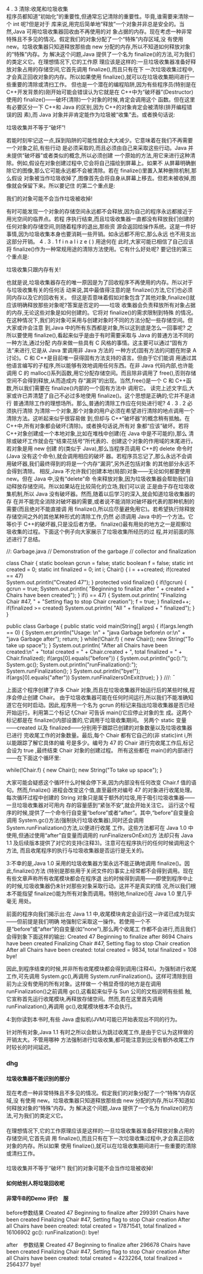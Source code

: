 4 . 3   清除:收尾和垃圾收集  
程序员都知道“初始化”的重要性,但通常忘记清除的重要性。毕竟,谁需要来清除一个 int 呢?但是对于
库来说,用完后简单地“释放”一个对象并非总是安全的。当然,Java 可用垃圾收集器回收由不再使用的对
象占据的内存。现在考虑一种非常特殊且不多见的情况。假定我们的对象分配了一个“特殊”内存区域,没
有使用 new。垃圾收集器只知道释放那些由 new 分配的内存,所以不知道如何释放对象的“特殊”内存。为
解决这个问题,Java 提供了一个名为 finalize()的方法,可为我们的类定义它。在理想情况下,它的工作原
理应该是这样的:一旦垃圾收集器准备好释放对象占用的存储空间,它首先调用 finalize(),而且只有在下
一次垃圾收集过程中,才会真正回收对象的内存。所以如果使用 finalize(),就可以在垃圾收集期间进行一
些重要的清除或清扫工作。 
但也是一个潜在的编程陷阱,因为有些程序员(特别是在 C++开发背景的)刚开始可能会错误认为它就是在
C++中为“破坏器”(Destructor)使用的 finalize()——破坏(清除)一个对象的时候,肯定会调用这个
函数。但在这里有必要区分一下 C++和 Java 的区别,因为 C++的对象肯定会被清除(排开编程错误的因
素),而 Java 对象并非肯定能作为垃圾被“收集”去。或者换句话说: 
 
垃圾收集并不等于“破坏”! 
 
若能时刻牢记这一点,踩到陷阱的可能性就会大大减少。它意味着在我们不再需要一个对象之前,有些行动
是必须采取的,而且必须由自己来采取这些行动。Java 并未提供“破坏器”或者类似的概念,所以必须创建
一个原始的方法,用它来进行这种清除。例如,假设在对象创建过程中,它会将自己描绘到屏幕上。如果不
从屏幕明确删除它的图像,那么它可能永远都不会被清除。若在 finalize()里置入某种删除机制,那么假设
对象被当作垃圾收掉了,图像首先会将自身从屏幕上移去。但若未被收掉,图像就会保留下来。所以要记住
的第二个重点是: 
 
我们的对象可能不会当作垃圾被收掉! 
 
有时可能发现一个对象的存储空间永远都不会释放,因为自己的程序永远都接近于用光空间的临界点。若程
序执行结束,而且垃圾收集器一直都没有释放我们创建的任何对象的存储空间,则随着程序的退出,那些资
源会返回给操作系统。这是一件好事情,因为垃圾收集本身也要消耗一些开销。如永远都不用它,那么永远
也不用支出这部分开销。 
4 . 3 . 1   f i n a l i z e ( ) 用途何在 
此时,大家可能已相信了自己应该将 finalize()作为一种常规用途的清除方法使用。它有什么好处呢? 
要记住的第三个重点是: 
 
垃圾收集只跟内存有关! 
 
也就是说,垃圾收集器存在的唯一原因是为了回收程序不再使用的内存。所以对于与垃圾收集有关的任何活
动来说,其中最值得注意的是 finalize()方法,它们也必须同内存以及它的回收有关。 
但这是否意味着假如对象包含了其他对象,finalize()就应该明确释放那些对象呢?答案是否定的——垃圾
收集器会负责释放所有对象占据的内存,无论这些对象是如何创建的。它将对 finalize()的需求限制到特殊
的情况。在这种情况下,我们的对象可采用与创建对象时不同的方法分配一些存储空间。但大家或许会注意
到,Java 中的所有东西都是对象,所以这到底是怎么一回事呢? 
之所以要使用 finalize(),看起来似乎是由于有时需要采取与 Java 的普通方法不同的一种方法,通过分配
内存来做一些具有 C 风格的事情。这主要可以通过“固有方法”来进行,它是从 Java 里调用非 Java 方法的
一种方式(固有方法的问题在附录 A 讨论)。C 和 C++是目前唯一获得固有方法支持的语言。但由于它们能调
用通过其他语言编写的子程序,所以能够有效地调用任何东西。在非 Java 代码内部,也许能调用 C 的
malloc()系列函数,用它分配存储空间。而且除非调用了 free(),否则存储空间不会得到释放,从而造成内
存“漏洞”的出现。当然,free()是一个 C 和 C++函数,所以我们需要在 finalize()内部的一个固有方法中
调用它。 
读完上述文字后,大家或许已弄清楚了自己不必过多地使用 finalize()。这个思想是正确的;它并不是进行
普通清除工作的理想场所。那么,普通的清除工作应在何处进行呢? 
4 . 3 . 2   必须执行清除 
为清除一个对象,那个对象的用户必须在希望进行清除的地点调用一个清除方法。这听起来似乎很容易做
到,但却与 C++“破坏器”的概念稍有抵触。在 C++中,所有对象都会破坏(清除)。或者换句话说,所有对
象都“应该”破坏。若将 C++对象创建成一个本地对象,比如在堆栈中创建(在 Java 中是不可能的),那么
清除或破坏工作就会在“结束花括号”所代表的、创建这个对象的作用域的末尾进行。若对象是用 new 创建
的(类似于 Java),那么当程序员调用 C++的 delete 命令时(Java 没有这个命令),就会调用相应的破坏
器。若程序员忘记了,那么永远不会调用破坏器,我们最终得到的将是一个内存“漏洞”,另外还包括对象
的其他部分永远不会得到清除。 
相反,Java 不允许我们创建本地(局部)对象——无论如何都要使用 new。但在 Java 中,没有“delete”命
令来释放对象,因为垃圾收集器会帮助我们自动释放存储空间。所以如果站在比较简化的立场,我们可以说
正是由于存在垃圾收集机制,所以 Java 没有破坏器。然而,随着以后学习的深入,就会知道垃圾收集器的存
在并不能完全消除对破坏器的需要,或者说不能消除对破坏器代表的那种机制的需要(而且绝对不能直接调
用 finalize(),所以应尽量避免用它)。若希望执行除释放存储空间之外的其他某种形式的清除工作,仍然
必须调用 Java 中的一个方法。它等价于 C++的破坏器,只是没后者方便。 
finalize()最有用处的地方之一是观察垃圾收集的过程。下面这个例子向大家展示了垃圾收集所经历的过
程,并对前面的陈述进行了总结。 
 
//: Garbage.java 
// Demonstration of the garbage 
// collector and finalization 
 
class Chair { 
  static boolean gcrun = false; 
  static boolean f = false; 
  static int created = 0; 
  static int finalized = 0; 
  int i; 
  Chair() { 
    i = ++created; 
    if(created == 47)  
      System.out.println("Created 47"); 
  } 
  protected void finalize() { 
    if(!gcrun) { 
      gcrun = true; 
      System.out.println( 
        "Beginning to finalize after " + 
        created + " Chairs have been created"); 
    } 
    if(i == 47) { 
      System.out.println( 
        "Finalizing Chair #47, " + 
        "Setting flag to stop Chair creation"); 
      f = true; 
    } 
    finalized++; 
    if(finalized >= created) 
      System.out.println( 
         "All " + finalized + " finalized"); 
  } 
} 
 
public class Garbage { 
  public static void main(String[] args) { 
    if(args.length == 0) { 
      System.err.println("Usage: \n" + 
        "java Garbage before\n  or:\n" + 
        "java Garbage after"); 
      return; 
    } 
    while(!Chair.f) { 
      new Chair(); 
      new String("To take up space"); 
    } 
    System.out.println( 
      "After all Chairs have been created:\n" + 
      "total created = " + Chair.created + 
      ", total finalized = " + Chair.finalized); 
    if(args[0].equals("before")) { 
      System.out.println("gc():"); 
      System.gc(); 
      System.out.println("runFinalization():"); 
      System.runFinalization(); 
    } 
    System.out.println("bye!"); 
    if(args[0].equals("after")) 
      System.runFinalizersOnExit(true); 
  } 
} ///: ̄ 
 
上面这个程序创建了许多 Chair 对象,而且在垃圾收集器开始运行后的某些时候,程序会停止创建 Chair。
由于垃圾收集器可能在任何时间运行,所以我们不能准确知道它在何时启动。因此,程序用一个名为 gcrun
的标记来指出垃圾收集器是否已经开始运行。利用第二个标记 f,Chair 可告诉 main()它应停止对象的生
成。这两个标记都是在 finalize()内部设置的,它调用于垃圾收集期间。 
另两个 static 变量——created 以及 finalized——分别用于跟踪已创建的对象数量以及垃圾收集器已进行
完收尾工作的对象数量。最后,每个 Chair 都有它自己的(非 static)int i,所以能跟踪了解它具体的编
号是多少。编号为 47 的 Chair 进行完收尾工作后,标记会设为 true ,最终结束 Chair 对象的创建过程。 
所有这些都在 main()的内部进行——在下面这个循环里: 
 
while(!Chair.f) { 
new Chair(); 
new String("To take up space"); 
} 
 
大家可能会疑惑这个循环什么时候会停下来,因为内部没有任何改变 Chair.f 值的语句。然而,finalize()
进程会改变这个值,直至最终对编号 47 的对象进行收尾处理。 
每次循环过程中创建的 String 对象只是属于额外的垃圾,用于吸引垃圾收集器——一旦垃圾收集器对可用内
存的容量感到“紧张不安”,就会开始关注它。 
运行这个程序的时候,提供了一个命令行自变量“before”或者“after”。其中,“before”自变量会调用
System.gc()方法(强制执行垃圾收集器),同时还会调用 System.runFinalization()方法,以便进行收尾
工作。这些方法都可在 Java 1.0 中使用,但通过使用“after”自变量而调用的 runFinalizersOnExit()方
法却只有 Java 1.1 及后续版本提供了对它的支持(注释3)。注意可在程序执行的任何时候调用这个方法,
而且收尾程序的执行与垃圾收集器是否运行是无关的。 
 
3:不幸的是,Java 1.0 采用的垃圾收集器方案永远不能正确地调用 finalize()。因此,finalize()方法
(特别是那些用于关闭文件的)事实上经常都不会得到调用。现在有些文章声称所有收尾模块都会在程序退
出的时候得到调用——即使到程序中止的时候,垃圾收集器仍未针对那些对象采取行动。这并不是真实的情
况,所以我们根本不能指望 finalize()能为所有对象而调用。特别地,finalize()在 Java 1.0 里几乎毫无
用处。 
 
前面的程序向我们揭示出:在 Java 1.1 中,收尾模块肯定会运行这一许诺已成为现实——但前提是我们明确
地强制它采取这一操作。若使用一个不是“before”或“after”的自变量(如“none”),那么两个收尾工
作都不会进行,而且我们会得到象下面这样的输出: 
Created 47 
Beginning to finalize after 8694 Chairs have been created 
Finalizing Chair #47, Setting flag to stop Chair creation 
After all Chairs have been created: 
total created = 9834, total finalized = 108 
bye! 
 
因此,到程序结束的时候,并非所有收尾模块都会得到调用(注释4)。为强制进行收尾工作,可先调用
System.gc(),再调用 System.runFinalization()。这样可清除到目前为止没有使用的所有对象。这样做一
个稍显奇怪的地方是在调用 runFinalization()之前调用 gc(),这看起来似乎与 Sun 公司的文档说明有些抵
触,它宣称首先运行收尾模块,再释放存储空间。然而,若在这里首先调用 runFinalization(),再调用
gc(),收尾模块根本不会执行。 
 
4:到你读到本书时,有些 Java 虚拟机(JVM)可能已开始表现出不同的行为。 
 
针对所有对象,Java 1.1 有时之所以会默认为跳过收尾工作,是由于它认为这样做的开销太大。不管用哪种
方法强制进行垃圾收集,都可能注意到比没有额外收尾工作时较长的时间延迟。

### dhg

#### 垃圾收集器不能识别的部分
现在考虑一种非常特殊且不多见的情况。假定我们的对象分配了一个“特殊”内存区域,没
有使用 new。垃圾收集器只知道释放那些由 new 分配的内存,所以不知道如何释放对象的“特殊”内存。为
解决这个问题,Java 提供了一个名为 finalize()的方法,可为我们的类定义它。



#### 
在理想情况下,它的工作原理应该是这样的:一旦垃圾收集器准备好释放对象占用的存储空间,它首先调
用 finalize(),而且只有在下一次垃圾收集过程中,才会真正回收对象的内存。所以如果
使用 finalize(),就可以在垃圾收集期间进行一些重要的清除或清扫工作。 

####
垃圾收集并不等于“破坏”! 
我们的对象可能不会当作垃圾被收掉! 

#### 如何给别人将垃圾回收呢

#### 非常牛B的Demo 评价　服
before参数结果
Created 47
Beginning to finalize after 299391 Chairs have been created
Finalizing Chair #47, Setting flag to stop Chair creation
After all Chairs have been created:
total created = 17871541, total finalized = 16106902
gc():
runFinalization():
bye!

after　参数结果
Created 47
Beginning to finalize after 296678 Chairs have been created
Finalizing Chair #47, Setting flag to stop Chair creation
After all Chairs have been created:
total created = 4232264, total finalized = 2564377
bye!




